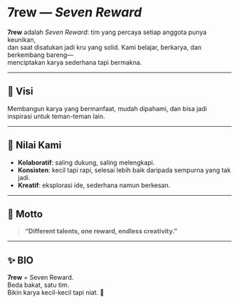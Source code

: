 # 7rew — *Seven Reward*

**7rew** adalah *Seven Reward*: tim yang percaya setiap anggota punya keunikan,  
dan saat disatukan jadi kru yang solid. Kami belajar, berkarya, dan berkembang bareng—  
menciptakan karya sederhana tapi bermakna.

---

## 🎯 Visi
Membangun karya yang bermanfaat, mudah dipahami, dan bisa jadi inspirasi untuk teman-teman lain.

---

## 🌟 Nilai Kami
- **Kolaboratif**: saling dukung, saling melengkapi.  
- **Konsisten**: kecil tapi rapi, selesai lebih baik daripada sempurna yang tak jadi.  
- **Kreatif**: eksplorasi ide, sederhana namun berkesan.

---

## 📝 Motto
> **“Different talents, one reward, endless creativity.”**

---

## ✨ BIO
**7rew** = Seven Reward.  
Beda bakat, satu tim.  
Bikin karya kecil-kecil tapi niat. 🚀
